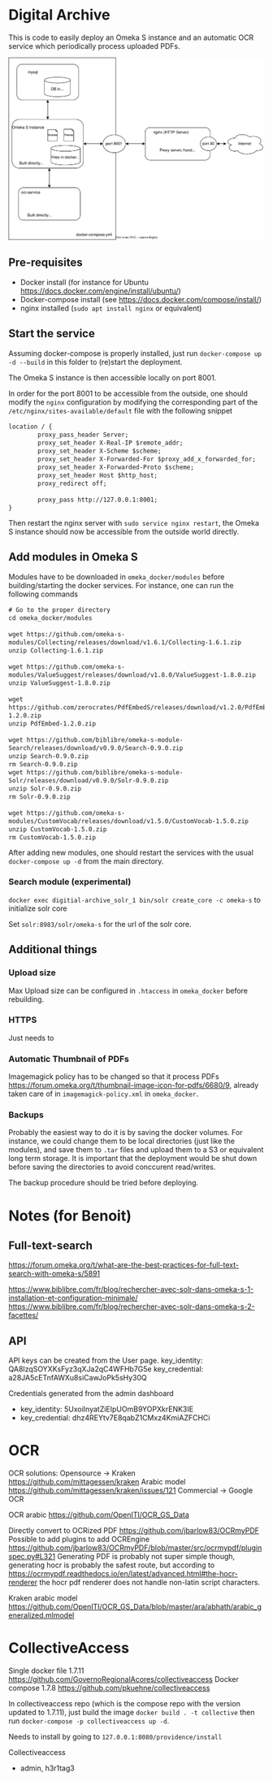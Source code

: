 # Digital Archive

This is code to easily deploy an Omeka S instance and an automatic OCR service which periodically process uploaded PDFs.

![Summary diagram](./docs/summary.svg)

## Pre-requisites

- Docker install (for instance for Ubuntu https://docs.docker.com/engine/install/ubuntu/)
- Docker-compose install (see https://docs.docker.com/compose/install/)
- nginx installed (`sudo apt install nginx` or equivalent)

## Start the service

Assuming docker-compose is properly installed, just run `docker-compose up -d --build` in this folder to (re)start the deployment.

The Omeka S instance is then accessible locally on port 8001.

In order for the port 8001 to be accessible from the outside, one should modify the `nginx` configuration by modifying the corresponding part of the `/etc/nginx/sites-available/default` file with the following snippet
```
location / {
        proxy_pass_header Server;
        proxy_set_header X-Real-IP $remote_addr;
        proxy_set_header X-Scheme $scheme;
        proxy_set_header X-Forwarded-For $proxy_add_x_forwarded_for;
        proxy_set_header X-Forwarded-Proto $scheme;
        proxy_set_header Host $http_host;
        proxy_redirect off;

        proxy_pass http://127.0.0.1:8001;
}
```

Then restart the nginx server with `sudo service nginx restart`, the Omeka S instance should now be accessible from the outside world directly.


## Add modules in Omeka S

Modules have to be downloaded in `omeka_docker/modules` before building/starting the docker services. For instance, one can run the following commands
```
# Go to the proper directory
cd omeka_docker/modules 

wget https://github.com/omeka-s-modules/Collecting/releases/download/v1.6.1/Collecting-1.6.1.zip
unzip Collecting-1.6.1.zip

wget https://github.com/omeka-s-modules/ValueSuggest/releases/download/v1.8.0/ValueSuggest-1.8.0.zip
unzip ValueSuggest-1.8.0.zip

wget https://github.com/zerocrates/PdfEmbedS/releases/download/v1.2.0/PdfEmbed-1.2.0.zip
unzip PdfEmbed-1.2.0.zip

wget https://github.com/biblibre/omeka-s-module-Search/releases/download/v0.9.0/Search-0.9.0.zip
unzip Search-0.9.0.zip
rm Search-0.9.0.zip
wget https://github.com/biblibre/omeka-s-module-Solr/releases/download/v0.9.0/Solr-0.9.0.zip
unzip Solr-0.9.0.zip
rm Solr-0.9.0.zip

wget https://github.com/omeka-s-modules/CustomVocab/releases/download/v1.5.0/CustomVocab-1.5.0.zip
unzip CustomVocab-1.5.0.zip
rm CustomVocab-1.5.0.zip
```

After adding new modules, one should restart the services with the usual `docker-compose up -d` from the main directory.

### Search module (experimental)

`docker exec digitial-archive_solr_1 bin/solr create_core -c omeka-s` to initialize solr core

Set `solr:8983/solr/omeka-s` for the url of the solr core.

## Additional things

### Upload size

Max Upload size can be configured in `.htaccess` in `omeka_docker` before rebuilding.

### HTTPS

Just needs to 

### Automatic Thumbnail of PDFs

Imagemagick policy has to be changed so that it process PDFs
https://forum.omeka.org/t/thumbnail-image-icon-for-pdfs/6680/9, already taken care of in `imagemagick-policy.xml` in `omeka_docker`.

### Backups

Probably the easiest way to do it is by saving the docker volumes. For instance, we could change them to be local directories (just like the modules), and save them to `.tar` files and upload them to a S3 or equivalent long term storage. It is important that the deployment would be shut down before saving the directories to avoid conccurent read/writes.

The backup procedure should be tried before deploying.


# Notes (for Benoit)

## Full-text-search

https://forum.omeka.org/t/what-are-the-best-practices-for-full-text-search-with-omeka-s/5891

https://www.biblibre.com/fr/blog/rechercher-avec-solr-dans-omeka-s-1-installation-et-configuration-minimale/
https://www.biblibre.com/fr/blog/rechercher-avec-solr-dans-omeka-s-2-facettes/

## API

API keys can be created from the User page.
key_identity: QA8IzqSOYXKsFyz3qXJa2qC4WFHb7G5e
key_credential: a28JA5cETnfAWXu8siCawJoPk5sHy30Q

Credentials generated from the admin dashboard
- key_identity: 5UxoiInyatZiEIpUOmB9YOPXkrENK3IE
- key_credential: dhz4REYtv7E8qabZ1CMxz4KmiAZFCHCi

# OCR

OCR solutions:
    Opensource -> Kraken
    https://github.com/mittagessen/kraken
    Arabic model https://github.com/mittagessen/kraken/issues/121
    Commercial -> Google OCR

OCR arabic
https://github.com/OpenITI/OCR_GS_Data


Directly convert to OCRized PDF https://github.com/jbarlow83/OCRmyPDF
Possible to add plugins to add OCREngine https://github.com/jbarlow83/OCRmyPDF/blob/master/src/ocrmypdf/pluginspec.py#L321
Generating PDF is probably not super simple though, generating hocr is probably the safest route, but according to https://ocrmypdf.readthedocs.io/en/latest/advanced.html#the-hocr-renderer the hocr pdf renderer does not handle non-latin script characters.

Kraken arabic model https://github.com/OpenITI/OCR_GS_Data/blob/master/ara/abhath/arabic_generalized.mlmodel

# CollectiveAccess

Single docker file 1.7.11 https://github.com/GovernoRegionalAcores/collectiveaccess
Docker compose 1.7.8 https://github.com/pkuehne/collectiveaccess

In collectiveaccess repo (which is the compose repo with the version updated to 1.7.11), just build the image `docker build . -t collective` then run `docker-compose -p collectiveaccess up -d`.

Needs to install by going to `127.0.0.1:8080/providence/install`

Collectiveaccess 
- admin, h3r1tag3
